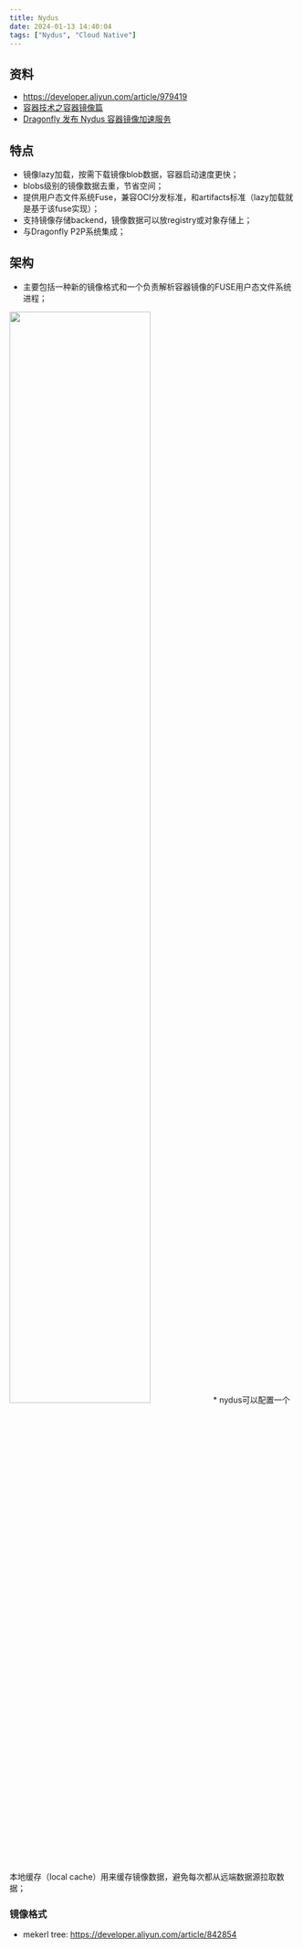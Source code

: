 ```yaml
---
title: Nydus
date: 2024-01-13 14:40:04
tags: ["Nydus", "Cloud Native"]
---
```

## 资料
* https://developer.aliyun.com/article/979419
* [容器技术之容器镜像篇](https://mp.weixin.qq.com/s?spm=a2c6h.12873639.article-detail.7.71813892qT8cYh&__biz=MzUxNjE3MTcwMg==&mid=2247485160&idx=1&sn=289581225c168e86c5ed3e6819f2a719&chksm=f9aa3431ceddbd277ae447934fbe3fa7bf773158976c5f2b95dcf516ab87e1a32871692683dd&scene=21#wechat_redirect)
* [Dragonfly 发布 Nydus 容器镜像加速服务](https://mp.weixin.qq.com/s?spm=a2c6h.12873639.article-detail.8.71813892qT8cYh&__biz=MzUxNjE3MTcwMg==&mid=2247484853&idx=1&sn=4ef7232be5e32a479987f073e3c6bd20&chksm=f9aa376cceddbe7ab678e11a1b6baa89a338a7d6dd7fd2de7734fb50a4bc3963d850fdb5f991&scene=21#wechat_redirect)

## 特点
* 镜像lazy加载，按需下载镜像blob数据，容器启动速度更快；
* blobs级别的镜像数据去重，节省空间；
* 提供用户态文件系统Fuse，兼容OCI分发标准，和artifacts标准（lazy加载就是基于该fuse实现）；
* 支持镜像存储backend，镜像数据可以放registry或对象存储上；
* 与Dragonfly P2P系统集成；

## 架构
* 主要包括一种新的镜像格式和一个负责解析容器镜像的FUSE用户态文件系统进程；
<img src="arch.png" width="70%" height="70%"  style="margin: 0 auto;"/>
* nydus可以配置一个本地缓存（local cache）用来缓存镜像数据，避免每次都从远端数据源拉取数据；

### 镜像格式
* mekerl tree: https://developer.aliyun.com/article/842854

